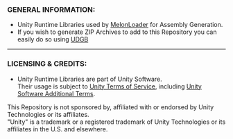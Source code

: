 ### GENERAL INFORMATION:

- Unity Runtime Libraries used by [MelonLoader](https://github.com/LavaGang/MelonLoader) for Assembly Generation.
- If you wish to generate ZIP Archives to add to this Repository you can easily do so using [UDGB](https://github.com/LavaGang/UDGB)

---

### LICENSING & CREDITS:

- Unity Runtime Libraries are part of Unity Software.  
Their usage is subject to [Unity Terms of Service](https://unity3d.com/legal/terms-of-service), including [Unity Software Additional Terms](https://unity3d.com/legal/terms-of-service/software).

This Repository is not sponsored by, affiliated with or endorsed by Unity Technologies or its affiliates.  
"Unity" is a trademark or a registered trademark of Unity Technologies or its affiliates in the U.S. and elsewhere.
